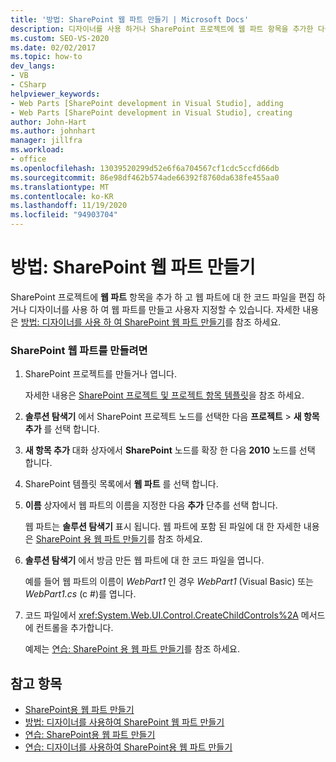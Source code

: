 ```yaml
---
title: '방법: SharePoint 웹 파트 만들기 | Microsoft Docs'
description: 디자이너를 사용 하거나 SharePoint 프로젝트에 웹 파트 항목을 추가한 다음 웹 파트의 코드 파일을 편집 하 여 웹 파트를 만들고 사용자 지정 합니다.
ms.custom: SEO-VS-2020
ms.date: 02/02/2017
ms.topic: how-to
dev_langs:
- VB
- CSharp
helpviewer_keywords:
- Web Parts [SharePoint development in Visual Studio], adding
- Web Parts [SharePoint development in Visual Studio], creating
author: John-Hart
ms.author: johnhart
manager: jillfra
ms.workload:
- office
ms.openlocfilehash: 13039520299d52e6f6a704567cf1cdc5ccfd66db
ms.sourcegitcommit: 86e98df462b574ade66392f8760da638fe455aa0
ms.translationtype: MT
ms.contentlocale: ko-KR
ms.lasthandoff: 11/19/2020
ms.locfileid: "94903704"
---
```

# <a name="how-to-create-a-sharepoint-web-part"></a>방법: SharePoint 웹 파트 만들기
  SharePoint 프로젝트에 **웹 파트** 항목을 추가 하 고 웹 파트에 대 한 코드 파일을 편집 하거나 디자이너를 사용 하 여 웹 파트를 만들고 사용자 지정할 수 있습니다. 자세한 내용은 [방법: 디자이너를 사용 하 여 SharePoint 웹 파트 만들기](../sharepoint/how-to-create-a-sharepoint-web-part-by-using-a-designer.md)를 참조 하세요.

### <a name="to-create-a-sharepoint-web-part"></a>SharePoint 웹 파트를 만들려면

1. SharePoint 프로젝트를 만들거나 엽니다.

     자세한 내용은 [SharePoint 프로젝트 및 프로젝트 항목 템플릿](../sharepoint/sharepoint-project-and-project-item-templates.md)을 참조 하세요.

2. **솔루션 탐색기** 에서 SharePoint 프로젝트 노드를 선택한 다음 **프로젝트**  >  **새 항목 추가** 를 선택 합니다.

3. **새 항목 추가** 대화 상자에서 **SharePoint** 노드를 확장 한 다음 **2010** 노드를 선택 합니다.

4. SharePoint 템플릿 목록에서 **웹 파트** 를 선택 합니다.

5. **이름** 상자에서 웹 파트의 이름을 지정한 다음 **추가** 단추를 선택 합니다.

     웹 파트는 **솔루션 탐색기** 표시 됩니다. 웹 파트에 포함 된 파일에 대 한 자세한 내용은 [SharePoint 용 웹 파트 만들기](../sharepoint/creating-web-parts-for-sharepoint.md)를 참조 하세요.

6. **솔루션 탐색기** 에서 방금 만든 웹 파트에 대 한 코드 파일을 엽니다.

     예를 들어 웹 파트의 이름이 *WebPart1* 인 경우 *WebPart1* (Visual Basic) 또는 *WebPart1.cs* (c #)를 엽니다.

7. 코드 파일에서 <xref:System.Web.UI.Control.CreateChildControls%2A> 메서드에 컨트롤을 추가합니다.

     예제는 [연습: SharePoint 용 웹 파트 만들기](../sharepoint/walkthrough-creating-a-web-part-for-sharepoint.md)를 참조 하세요.

## <a name="see-also"></a>참고 항목
- [SharePoint용 웹 파트 만들기](../sharepoint/creating-web-parts-for-sharepoint.md)
- [방법: 디자이너를 사용하여 SharePoint 웹 파트 만들기](../sharepoint/how-to-create-a-sharepoint-web-part-by-using-a-designer.md)
- [연습: SharePoint용 웹 파트 만들기](../sharepoint/walkthrough-creating-a-web-part-for-sharepoint.md)
- [연습: 디자이너를 사용하여 SharePoint용 웹 파트 만들기](../sharepoint/walkthrough-creating-a-web-part-for-sharepoint-by-using-a-designer.md)

